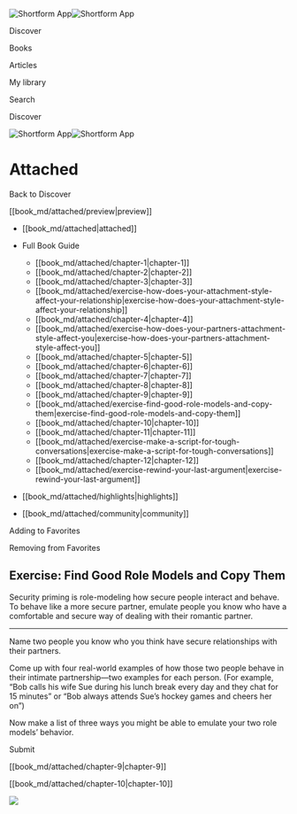 ![Shortform App](/img/logo.36a2399e.svg)![Shortform App](/img/logo-dark.70c1b072.svg)

Discover

Books

Articles

My library

Search

Discover

![Shortform App](/img/logo.36a2399e.svg)![Shortform App](/img/logo-dark.70c1b072.svg)

# Attached

Back to Discover

[[book_md/attached/preview|preview]]

  * [[book_md/attached|attached]]
  * Full Book Guide

    * [[book_md/attached/chapter-1|chapter-1]]
    * [[book_md/attached/chapter-2|chapter-2]]
    * [[book_md/attached/chapter-3|chapter-3]]
    * [[book_md/attached/exercise-how-does-your-attachment-style-affect-your-relationship|exercise-how-does-your-attachment-style-affect-your-relationship]]
    * [[book_md/attached/chapter-4|chapter-4]]
    * [[book_md/attached/exercise-how-does-your-partners-attachment-style-affect-you|exercise-how-does-your-partners-attachment-style-affect-you]]
    * [[book_md/attached/chapter-5|chapter-5]]
    * [[book_md/attached/chapter-6|chapter-6]]
    * [[book_md/attached/chapter-7|chapter-7]]
    * [[book_md/attached/chapter-8|chapter-8]]
    * [[book_md/attached/chapter-9|chapter-9]]
    * [[book_md/attached/exercise-find-good-role-models-and-copy-them|exercise-find-good-role-models-and-copy-them]]
    * [[book_md/attached/chapter-10|chapter-10]]
    * [[book_md/attached/chapter-11|chapter-11]]
    * [[book_md/attached/exercise-make-a-script-for-tough-conversations|exercise-make-a-script-for-tough-conversations]]
    * [[book_md/attached/chapter-12|chapter-12]]
    * [[book_md/attached/exercise-rewind-your-last-argument|exercise-rewind-your-last-argument]]
  * [[book_md/attached/highlights|highlights]]
  * [[book_md/attached/community|community]]



Adding to Favorites 

Removing from Favorites 

## Exercise: Find Good Role Models and Copy Them

Security priming is role-modeling how secure people interact and behave. To behave like a more secure partner, emulate people you know who have a comfortable and secure way of dealing with their romantic partner.

* * *

Name two people you know who you think have secure relationships with their partners.

Come up with four real-world examples of how those two people behave in their intimate partnership—two examples for each person. (For example, “Bob calls his wife Sue during his lunch break every day and they chat for 15 minutes” or “Bob always attends Sue’s hockey games and cheers her on”)

Now make a list of three ways you might be able to emulate your two role models’ behavior.

Submit 

[[book_md/attached/chapter-9|chapter-9]]

[[book_md/attached/chapter-10|chapter-10]]

![](https://bat.bing.com/action/0?ti=56018282&Ver=2&mid=e8c9258d-742d-48c8-b821-6fa17674c57c&sid=201ffde0635411ee902411d77b750559&vid=20202bf0635411ee9ac03f2e618b0b9f&vids=0&msclkid=N&pi=0&lg=en-US&sw=800&sh=600&sc=24&nwd=1&tl=Shortform%20%7C%20Book&p=https%3A%2F%2Fwww.shortform.com%2Fapp%2Fbook%2Fattached%2Fexercise-find-good-role-models-and-copy-them&r=&lt=306&evt=pageLoad&sv=1&rn=28762)
